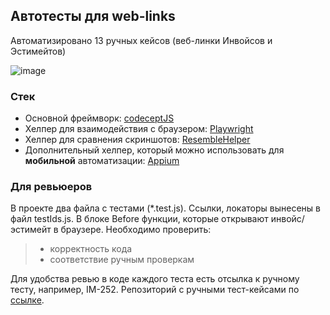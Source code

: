 ## Автотесты для web-links 
Автоматизировано 13 ручных кейсов (веб-линки Инвойсов и Эстимейтов)

![image](https://user-images.githubusercontent.com/41630350/213654357-897d8073-702d-4c50-aa0b-b9df108ec488.png)

### Стек
- Основной фреймворк: [codeceptJS](https://codecept.io/) 
- Хелпер для взаимодействия с браузером: [Playwright](https://github.com/microsoft/playwright)
- Хелпер для сравнения скриншотов: [ResembleHelper](https://codecept.io/visual/#using-resemble-helper)
- Дополнительный хелпер, который можно использовать для **мобильной** автоматизации: [Appium](https://codecept.io/helpers/Appium.html)

### Для ревьюеров
В проекте два файла с тестами (*.test.js). Ссылки, локаторы вынесены в файл testIds.js. В блоке Before функции, которые открывают инвойс/эстимейт в браузере. 
Необходимо проверить: 
> - корректность кода 
> - соответствие ручным проверкам

Для удобства ревью в коде каждого теста есть отсылка к ручному тесту, например, IM-252. Репозиторий с ручными тест-кейсами по [ссылке](https://app.qase.io/project/IM).
